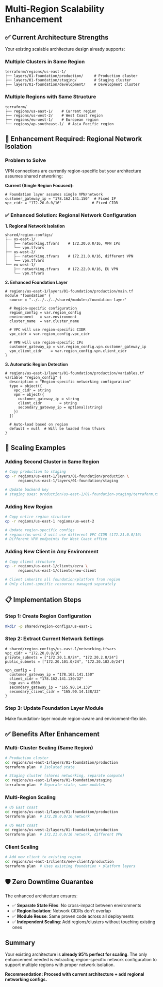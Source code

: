 # Multi-Region Scalability Enhancement

## ✅ Current Architecture Strengths

Your existing scalable architecture design already supports:

### Multiple Clusters in Same Region
```
terraform/regions/us-east-1/
├── layers/01-foundation/production/     # Production cluster
├── layers/01-foundation/staging/        # Staging cluster  
├── layers/01-foundation/development/    # Development cluster
```

### Multiple Regions with Same Structure
```
terraform/
├── regions/us-east-1/    # Current region
├── regions/us-west-2/    # West Coast region
├── regions/eu-west-1/    # European region
└── regions/ap-southeast-1/  # Asia Pacific region
```

## 🔧 Enhancement Required: Regional Network Isolation

### Problem to Solve
VPN connections are currently region-specific but your architecture assumes shared networking:

**Current (Single Region Focused):**
```hcl
# Foundation layer assumes single VPN/network
customer_gateway_ip = "178.162.141.150"  # Fixed IP
vpc_cidr = "172.20.0.0/16"              # Fixed CIDR
```

### ✅ Enhanced Solution: Regional Network Configuration

**1. Regional Network Isolation**
```
shared/region-configs/
├── us-east-1/
│   ├── networking.tfvars    # 172.20.0.0/16, VPN IPs
│   └── vpn.tfvars
├── us-west-2/  
│   ├── networking.tfvars    # 172.21.0.0/16, different VPN
│   └── vpn.tfvars
└── eu-west-1/
    ├── networking.tfvars    # 172.22.0.0/16, EU VPN
    └── vpn.tfvars
```

**2. Enhanced Foundation Layer**
```hcl
# regions/us-east-1/layers/01-foundation/production/main.tf
module "foundation" {
  source = "../../../../shared/modules/foundation-layer"
  
  # Region-specific configuration
  region_config = var.region_config
  environment   = var.environment
  cluster_name  = var.cluster_name
  
  # VPC will use region-specific CIDR
  vpc_cidr = var.region_config.vpc_cidr
  
  # VPN will use region-specific IPs  
  customer_gateway_ip = var.region_config.vpn.customer_gateway_ip
  vpn_client_cidr    = var.region_config.vpn.client_cidr
}
```

**3. Automatic Region Detection**
```hcl
# regions/us-east-1/layers/01-foundation/production/variables.tf
variable "region_config" {
  description = "Region-specific networking configuration"
  type = object({
    vpc_cidr = string
    vpn = object({
      customer_gateway_ip = string
      client_cidr        = string  
      secondary_gateway_ip = optional(string)
    })
  })
  
  # Auto-load based on region
  default = null  # Will be loaded from tfvars
}
```

## 🎯 Scaling Examples

### Adding Second Cluster in Same Region
```bash
# Copy production to staging
cp -r regions/us-east-1/layers/01-foundation/production \
      regions/us-east-1/layers/01-foundation/staging

# Update backend key
# staging uses: production/us-east-1/01-foundation-staging/terraform.tfstate
```

### Adding New Region
```bash
# Copy entire region structure  
cp -r regions/us-east-1 regions/us-west-2

# Update region-specific configs
# regions/us-west-2 will use different VPC CIDR (172.21.0.0/16)
# Different VPN endpoints for West Coast office
```

### Adding New Client in Any Environment
```bash
# Copy client structure
cp -r regions/us-east-1/clients/ezra \
      regions/us-east-1/clients/new-client

# Client inherits all foundation/platform from region
# Only client-specific resources managed separately
```

## 📋 Implementation Steps

### Step 1: Create Region Configuration
```bash
mkdir -p shared/region-configs/us-east-1
```

### Step 2: Extract Current Network Settings
```hcl
# shared/region-configs/us-east-1/networking.tfvars
vpc_cidr = "172.20.0.0/16"
private_subnets = ["172.20.1.0/24", "172.20.2.0/24"]  
public_subnets = ["172.20.101.0/24", "172.20.102.0/24"]

vpn_config = {
  customer_gateway_ip = "178.162.141.150"
  client_cidr = "178.162.141.130/32" 
  bgp_asn = 6500
  secondary_gateway_ip = "165.90.14.138"
  secondary_client_cidr = "165.90.14.138/32"
}
```

### Step 3: Update Foundation Layer Module
Make foundation-layer module region-aware and environment-flexible.

## ✅ Benefits After Enhancement

### Multi-Cluster Scaling (Same Region)
```bash
# Production cluster
cd regions/us-east-1/layers/01-foundation/production
terraform plan  # Isolated state

# Staging cluster (shares networking, separate compute)
cd regions/us-east-1/layers/01-foundation/staging  
terraform plan  # Separate state, same modules
```

### Multi-Region Scaling
```bash
# US East coast
cd regions/us-east-1/layers/01-foundation/production
terraform plan  # 172.20.0.0/16 network

# US West coast  
cd regions/us-west-2/layers/01-foundation/production
terraform plan  # 172.21.0.0/16 network, different VPN
```

### Client Scaling
```bash
# Add new client to existing region
cd regions/us-east-1/clients/new-client/production
terraform plan  # Uses existing foundation + platform layers
```

## 🛡️ Zero Downtime Guarantee

The enhanced architecture ensures:
- ✅ **Separate State Files**: No cross-impact between environments
- ✅ **Region Isolation**: Network CIDRs don't overlap
- ✅ **Module Reuse**: Same proven code across all deployments  
- ✅ **Independent Scaling**: Add regions/clusters without touching existing ones

## Summary

Your existing architecture is **already 95% perfect for scaling**. The only enhancement needed is extracting region-specific network configuration to support multiple regions with proper network isolation.

**Recommendation: Proceed with current architecture + add regional networking configs.**

